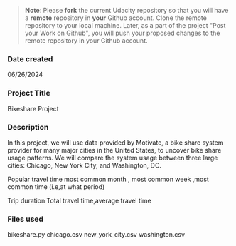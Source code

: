 >**Note**: Please **fork** the current Udacity repository so that you will have a **remote** repository in **your** Github account. Clone the remote repository to your local machine. Later, as a part of the project "Post your Work on Github", you will push your proposed changes to the remote repository in your Github account.

### Date created
06/26/2024

### Project Title
Bikeshare Project

### Description
In this project, we will use data provided by Motivate, a bike share system provider for many major cities in the United States, to uncover bike share usage patterns. We will compare the system usage between three large cities: Chicago, New York City, and Washington, DC.

Popular travel time
most common month , most common week ,most common time (i.e,at what period)

Trip duration
Total travel time,average travel time

### Files used
bikeshare.py
chicago.csv
new_york_city.csv
washington.csv


